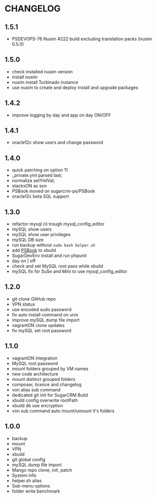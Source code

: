 CHANGELOG
=========

1.5.1
-----
 * PSDEVOPS-76 Nusim #222 build excluding translation packs (nusim 0.5.0)

1.5.0
-----
 * check installed nusim version
 * install nusim
 * nusim install Turbinado instance
 * use nusim to create and deploy install and upgrade packages

1.4.2
-----
 * improve logging by day and app on day ON/OFF

1.4.1
-----
 * oracle12c show users and change password

1.4.0
-----
 * quick patching on option 11
 * _private.yml parsed last;
 * normalize setYmlVal;
 * stacksON as son
 * PSBook moved on sugarcrm-ps/PSBook
 * oracle12c beta SQL support

1.3.0
-----
 * refactor mysql cli trough mysql_config_editor
 * mySQL show users
 * mySQL show user privileges
 * mySQL DB size
 * run backup without `sudo bash helper.sh`
 * add [PSBook](https://github.com/svnvcristea/PSBook) to xbuild
 * SugarDevEnv install and run phpunit
 * day on | off
 * check and set MySQL root pass while xbuild
 * mySQL fix for SuSe and Mint to use mysql_config_editor

1.2.0
-----
 * git clone GitHub repo
 * VPN status
 * use encoded sudo password
 * fix auto install command on unix
 * improve mySQL dump file import
 * vagrantON clone updates
 * fix mySQL set root password

1.1.0
-----
 * vagrantON integration
 * MySQL root password
 * mount folders grouped by VM names
 * new code architecture
 * mount distinct grouped folders
 * composer, licence and changelog
 * von alias sub command
 * dedicated git init for SugarCRM Build
 * xbuild config overwrite rootPath
 * xbuild db use encryption
 * von sub command auto mount/umount it's folders

1.0.0
-----
 * backup
 * mount
 * VPN
 * xbuild
 * git global config
 * mySQL dump file import
 * Mango repo clone, init, patch 
 * System info
 * helper.sh alias
 * Sub-menu options
 * folder write benchmark
